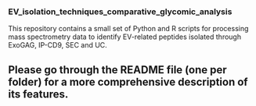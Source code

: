 ### EV_isolation_techniques_comparative_glycomic_analysis
This repository contains a small set of Python and R scripts for processing mass spectrometry data to identify EV-related peptides isolated through ExoGAG, IP-CD9, SEC and UC. 

## Please go through the README file (one per folder) for a more comprehensive description of its features.

